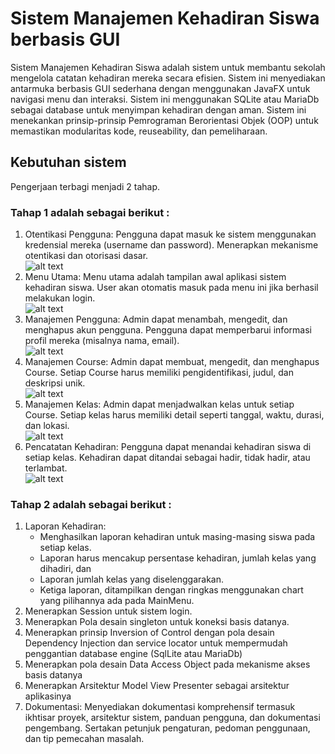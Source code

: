 # Sistem Manajemen Kehadiran Siswa berbasis GUI
Sistem Manajemen Kehadiran Siswa adalah sistem untuk membantu sekolah mengelola catatan kehadiran mereka secara efisien.
Sistem ini menyediakan antarmuka berbasis GUI sederhana dengan menggunakan JavaFX untuk navigasi menu dan interaksi.
Sistem ini menggunakan SQLite atau MariaDb sebagai database  untuk menyimpan kehadiran dengan aman.
Sistem ini menekankan prinsip-prinsip Pemrograman Berorientasi Objek (OOP) untuk memastikan modularitas kode, reuseability,
dan pemeliharaan.

## Kebutuhan sistem
Pengerjaan terbagi menjadi 2 tahap.
### Tahap 1 adalah sebagai berikut :
1. Otentikasi Pengguna: Pengguna dapat masuk ke sistem menggunakan kredensial mereka (username dan password). Menerapkan mekanisme otentikasi dan otorisasi dasar.  
   ![alt text](./img/login.PNG)    
2. Menu Utama: Menu utama adalah tampilan awal aplikasi sistem kehadiran siswa. User akan otomatis masuk pada menu ini jika berhasil melakukan login.      
   ![alt text](./img/mm.PNG)
3. Manajemen Pengguna: Admin dapat menambah, mengedit, dan menghapus akun pengguna. Pengguna dapat memperbarui informasi profil mereka (misalnya nama, email).    
   ![alt text](./img/UserView.PNG)
4. Manajemen Course: Admin dapat membuat, mengedit, dan menghapus Course. Setiap Course harus memiliki pengidentifikasi, judul, dan deskripsi unik.    
   ![alt text](./img/courseView.PNG)
5. Manajemen Kelas: Admin dapat menjadwalkan kelas untuk setiap Course. Setiap kelas harus memiliki detail seperti tanggal, waktu, durasi, dan lokasi.    
   ![alt text](./img/classroomView.PNG)
7. Pencatatan Kehadiran: Pengguna dapat menandai kehadiran siswa di setiap kelas. Kehadiran dapat ditandai sebagai hadir, tidak hadir, atau terlambat.  
   ![alt text](./img/attendanceView.PNG)

### Tahap 2 adalah sebagai berikut :
1. Laporan Kehadiran: 
   - Menghasilkan laporan kehadiran untuk masing-masing siswa pada setiap kelas. 
   - Laporan harus mencakup persentase kehadiran, jumlah kelas yang dihadiri, dan 
   - Laporan jumlah kelas yang diselenggarakan.
   - Ketiga laporan, ditampilkan dengan ringkas menggunakan chart yang pilihannya ada pada MainMenu.
2. Menerapkan Session untuk sistem login.
3. Menerapkan Pola desain singleton untuk koneksi basis datanya.  
4. Menerapkan prinsip Inversion of Control dengan pola desain Dependency Injection dan service locator untuk mempermudah penggantian database engine (SqlLite atau MariaDb)
5. Menerapkan pola desain Data Access Object pada mekanisme akses basis datanya 
6. Menerapkan Arsitektur Model View Presenter sebagai arsitektur aplikasinya
6. Dokumentasi: Menyediakan dokumentasi komprehensif termasuk ikhtisar proyek, arsitektur sistem, panduan pengguna, dan dokumentasi pengembang. Sertakan petunjuk pengaturan, pedoman penggunaan, dan tip pemecahan masalah.
